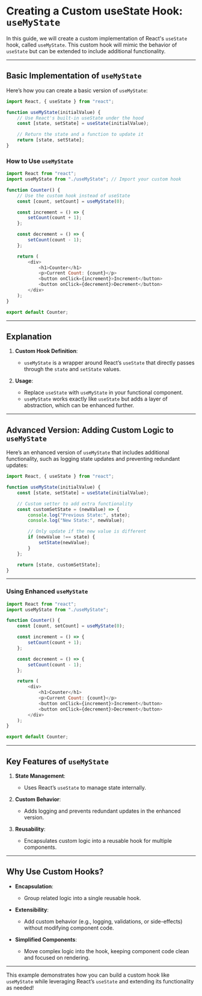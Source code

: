 
# Creating a Custom useState Hook: `useMyState`

In this guide, we will create a custom implementation of React's `useState` hook, called `useMyState`. This custom hook will mimic the behavior of `useState` but can be extended to include additional functionality.

---

## Basic Implementation of `useMyState`

Here’s how you can create a basic version of `useMyState`:

```javascript
import React, { useState } from "react";

function useMyState(initialValue) {
    // Use React's built-in useState under the hood
    const [state, setState] = useState(initialValue);

    // Return the state and a function to update it
    return [state, setState];
}
```

### How to Use `useMyState`

```javascript
import React from "react";
import useMyState from "./useMyState"; // Import your custom hook

function Counter() {
    // Use the custom hook instead of useState
    const [count, setCount] = useMyState(0);

    const increment = () => {
        setCount(count + 1);
    };

    const decrement = () => {
        setCount(count - 1);
    };

    return (
        <div>
            <h1>Counter</h1>
            <p>Current Count: {count}</p>
            <button onClick={increment}>Increment</button>
            <button onClick={decrement}>Decrement</button>
        </div>
    );
}

export default Counter;
```

---

## Explanation

1. **Custom Hook Definition**:
   - `useMyState` is a wrapper around React’s `useState` that directly passes through the `state` and `setState` values.

2. **Usage**:
   - Replace `useState` with `useMyState` in your functional component.
   - `useMyState` works exactly like `useState` but adds a layer of abstraction, which can be enhanced further.

---

## Advanced Version: Adding Custom Logic to `useMyState`

Here’s an enhanced version of `useMyState` that includes additional functionality, such as logging state updates and preventing redundant updates:

```javascript
import React, { useState } from "react";

function useMyState(initialValue) {
    const [state, setState] = useState(initialValue);

    // Custom setter to add extra functionality
    const customSetState = (newValue) => {
        console.log("Previous State:", state);
        console.log("New State:", newValue);

        // Only update if the new value is different
        if (newValue !== state) {
            setState(newValue);
        }
    };

    return [state, customSetState];
}
```

---

### Using Enhanced `useMyState`

```javascript
import React from "react";
import useMyState from "./useMyState";

function Counter() {
    const [count, setCount] = useMyState(0);

    const increment = () => {
        setCount(count + 1);
    };

    const decrement = () => {
        setCount(count - 1);
    };

    return (
        <div>
            <h1>Counter</h1>
            <p>Current Count: {count}</p>
            <button onClick={increment}>Increment</button>
            <button onClick={decrement}>Decrement</button>
        </div>
    );
}

export default Counter;
```

---

## Key Features of `useMyState`

1. **State Management**:
   - Uses React’s `useState` to manage state internally.

2. **Custom Behavior**:
   - Adds logging and prevents redundant updates in the enhanced version.

3. **Reusability**:
   - Encapsulates custom logic into a reusable hook for multiple components.

---

## Why Use Custom Hooks?

- **Encapsulation**:
  - Group related logic into a single reusable hook.

- **Extensibility**:
  - Add custom behavior (e.g., logging, validations, or side-effects) without modifying component code.

- **Simplified Components**:
  - Move complex logic into the hook, keeping component code clean and focused on rendering.

---

This example demonstrates how you can build a custom hook like `useMyState` while leveraging React’s `useState` and extending its functionality as needed!
